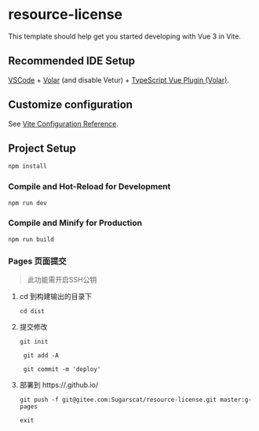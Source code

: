 # resource-license

This template should help get you started developing with Vue 3 in Vite.

## Recommended IDE Setup

[VSCode](https://code.visualstudio.com/) + [Volar](https://marketplace.visualstudio.com/items?itemName=Vue.volar) (and disable Vetur) + [TypeScript Vue Plugin (Volar)](https://marketplace.visualstudio.com/items?itemName=Vue.vscode-typescript-vue-plugin).

## Customize configuration

See [Vite Configuration Reference](https://vitejs.dev/config/).

## Project Setup

```sh
npm install
```

### Compile and Hot-Reload for Development

```sh
npm run dev
```

### Compile and Minify for Production

```sh
npm run build
```

### Pages 页面提交
> 此功能需开启SSH公钥

1. cd 到构建输出的目录下
    ```shell
    cd dist
    ````

2. 提交修改
    ```shell
    git init
    ```
   ```shell
    git add -A
    ```
   ```shell
    git commit -m 'deploy'
    ```

3. 部署到 https://<USERNAME>.github.io/<REPO>
    ```shell
    git push -f git@gitee.com:Sugarscat/resource-license.git master:g-pages
    ```
    ```shell
    exit
    ```